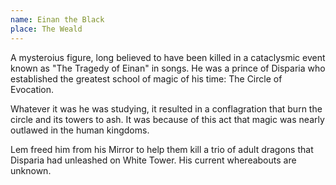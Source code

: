 ```yaml
---
name: Einan the Black
place: The Weald
---
```

A mysteroius figure, long believed to have been killed in a cataclysmic event known as "The Tragedy of Einan" in songs. He was a prince of Disparia who established the greatest school of magic of his time: The Circle of Evocation. 

Whatever it was he was studying, it resulted in a conflagration that burn the circle and its towers to ash. It was because of this act that magic was nearly outlawed in the human kingdoms. 

Lem freed him from his Mirror to help them kill a trio of adult dragons that Disparia had unleashed on White Tower. His current whereabouts are unknown. 